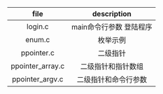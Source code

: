 | file | description |  
| :----: | :----: |  
| login.c | main命令行参数 登陆程序 |  
| enum.c | 枚举示例 |  
| ppointer.c | 二级指针 |  
| ppointer_array.c | 二级指针和指针数组 |  
| ppointer_argv.c | 二级指针和命令行参数 |  
